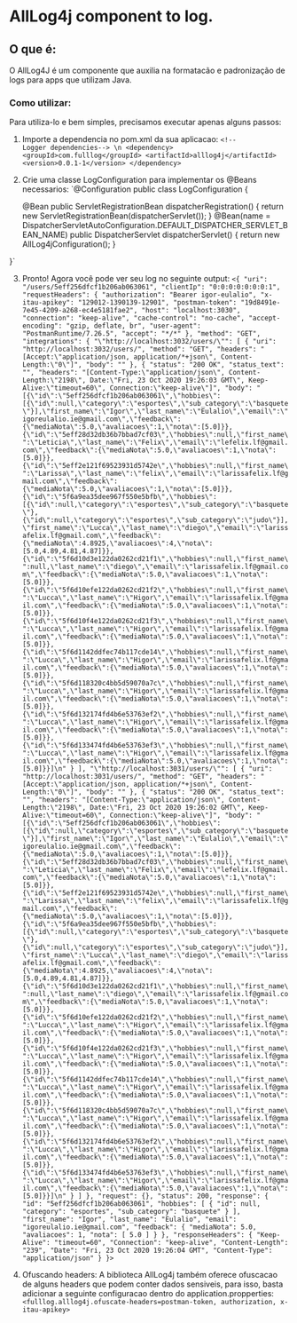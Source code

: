 # AllLog4j component to log.

## O que é:
O AllLog4J é um componente que auxilia na formatacão e padronização de logs para apps que utilizam Java.

### Como utilizar:
Para utiliza-lo e bem simples, precisamos executar apenas alguns passos:

1. Importe a dependencia no pom.xml da sua aplicacao:
        `<!--        Logger dependencies--> \n
        <dependency>
            <groupId>com.fulllog</groupId>
            <artifactId>alllog4j</artifactId>
            <version>0.0.1-1</version>
        </dependency>
        `

2. Crie uma classe LogConfiguration para implementar os @Beans necessarios:
`@Configuration
public class LogConfiguration {
    
    @Bean
    public ServletRegistrationBean dispatcherRegistration() {
        return new ServletRegistrationBean(dispatcherServlet());
    }
    @Bean(name = DispatcherServletAutoConfiguration.DEFAULT_DISPATCHER_SERVLET_BEAN_NAME)
    public DispatcherServlet dispatcherServlet() {
        return new AllLog4jConfiguration();
    }
    
}`

3. Pronto! Agora você pode ver seu log no seguinte output:
`<{
    "uri": "/users/5eff256dfcf1b206ab063061",
    "clientIp": "0:0:0:0:0:0:0:1",
    "requestHeaders": {
        "authorization": "Bearer igor-eulalio",
        "x-itau-apikey": "129012-1390139-12901",
        "postman-token": "19d8491e-7e45-4209-a268-ec4e5181fae2",
        "host": "localhost:3030",
        "connection": "keep-alive",
        "cache-control": "no-cache",
        "accept-encoding": "gzip, deflate, br",
        "user-agent": "PostmanRuntime/7.26.5",
        "accept": "*/*"
    },
    "method": "GET",
    "integrations": {
        "\"http://localhost:3032/users/\"": [
            {
                "uri": "http://localhost:3032/users/",
                "method": "GET",
                "headers": "[Accept:\"application/json, application/*+json\", Content-Length:\"0\"]",
                "body": ""
            },
            {
                "status": "200 OK",
                "status_text": "",
                "headers": "[Content-Type:\"application/json\", Content-Length:\"2198\", Date:\"Fri, 23 Oct 2020 19:26:03 GMT\", Keep-Alive:\"timeout=60\", Connection:\"keep-alive\"]",
                "body": "[{\"id\":\"5eff256dfcf1b206ab063061\",\"hobbies\":[{\"id\":null,\"category\":\"esportes\",\"sub_category\":\"basquete\"}],\"first_name\":\"Igor\",\"last_name\":\"Eulalio\",\"email\":\"igoreulalio.ie@gmail.com\",\"feedback\":{\"mediaNota\":5.0,\"avaliacoes\":1,\"nota\":[5.0]}},{\"id\":\"5eff28d32db36b7bbad7cf03\",\"hobbies\":null,\"first_name\":\"Leticia\",\"last_name\":\"Felix\",\"email\":\"lefelix.lf@gmail.com\",\"feedback\":{\"mediaNota\":5.0,\"avaliacoes\":1,\"nota\":[5.0]}},{\"id\":\"5eff2e121f69523931d5742e\",\"hobbies\":null,\"first_name\":\"Larissa\",\"last_name\":\"felix\",\"email\":\"larissafelix.lf@gmail.com\",\"feedback\":{\"mediaNota\":5.0,\"avaliacoes\":1,\"nota\":[5.0]}},{\"id\":\"5f6a9ea35dee967f550e5bfb\",\"hobbies\":[{\"id\":null,\"category\":\"esportes\",\"sub_category\":\"basquete\"},{\"id\":null,\"category\":\"esportes\",\"sub_category\":\"judo\"}],\"first_name\":\"Lucca\",\"last_name\":\"diego\",\"email\":\"larissafelix.lf@gmail.com\",\"feedback\":{\"mediaNota\":4.8925,\"avaliacoes\":4,\"nota\":[5.0,4.89,4.81,4.87]}},{\"id\":\"5f6d10d3e122da0262cd21f1\",\"hobbies\":null,\"first_name\":null,\"last_name\":\"diego\",\"email\":\"larissafelix.lf@gmail.com\",\"feedback\":{\"mediaNota\":5.0,\"avaliacoes\":1,\"nota\":[5.0]}},{\"id\":\"5f6d10efe122da0262cd21f2\",\"hobbies\":null,\"first_name\":\"Lucca\",\"last_name\":\"Higor\",\"email\":\"larissafelix.lf@gmail.com\",\"feedback\":{\"mediaNota\":5.0,\"avaliacoes\":1,\"nota\":[5.0]}},{\"id\":\"5f6d10f4e122da0262cd21f3\",\"hobbies\":null,\"first_name\":\"Lucca\",\"last_name\":\"Higor\",\"email\":\"larissafelix.lf@gmail.com\",\"feedback\":{\"mediaNota\":5.0,\"avaliacoes\":1,\"nota\":[5.0]}},{\"id\":\"5f6d1142ddfec74b117cde14\",\"hobbies\":null,\"first_name\":\"Lucca\",\"last_name\":\"Higor\",\"email\":\"larissafelix.lf@gmail.com\",\"feedback\":{\"mediaNota\":5.0,\"avaliacoes\":1,\"nota\":[5.0]}},{\"id\":\"5f6d118320c4bb5d59070a7c\",\"hobbies\":null,\"first_name\":\"Lucca\",\"last_name\":\"Higor\",\"email\":\"larissafelix.lf@gmail.com\",\"feedback\":{\"mediaNota\":5.0,\"avaliacoes\":1,\"nota\":[5.0]}},{\"id\":\"5f6d132174fd4b6e53763ef2\",\"hobbies\":null,\"first_name\":\"Lucca\",\"last_name\":\"Higor\",\"email\":\"larissafelix.lf@gmail.com\",\"feedback\":{\"mediaNota\":5.0,\"avaliacoes\":1,\"nota\":[5.0]}},{\"id\":\"5f6d133474fd4b6e53763ef3\",\"hobbies\":null,\"first_name\":\"Lucca\",\"last_name\":\"Higor\",\"email\":\"larissafelix.lf@gmail.com\",\"feedback\":{\"mediaNota\":5.0,\"avaliacoes\":1,\"nota\":[5.0]}}]\n"
            }
        ],
        "\"http://localhost:3031/users/\"": [
            {
                "uri": "http://localhost:3031/users/",
                "method": "GET",
                "headers": "[Accept:\"application/json, application/*+json\", Content-Length:\"0\"]",
                "body": ""
            },
            {
                "status": "200 OK",
                "status_text": "",
                "headers": "[Content-Type:\"application/json\", Content-Length:\"2198\", Date:\"Fri, 23 Oct 2020 19:26:02 GMT\", Keep-Alive:\"timeout=60\", Connection:\"keep-alive\"]",
                "body": "[{\"id\":\"5eff256dfcf1b206ab063061\",\"hobbies\":[{\"id\":null,\"category\":\"esportes\",\"sub_category\":\"basquete\"}],\"first_name\":\"Igor\",\"last_name\":\"Eulalio\",\"email\":\"igoreulalio.ie@gmail.com\",\"feedback\":{\"mediaNota\":5.0,\"avaliacoes\":1,\"nota\":[5.0]}},{\"id\":\"5eff28d32db36b7bbad7cf03\",\"hobbies\":null,\"first_name\":\"Leticia\",\"last_name\":\"Felix\",\"email\":\"lefelix.lf@gmail.com\",\"feedback\":{\"mediaNota\":5.0,\"avaliacoes\":1,\"nota\":[5.0]}},{\"id\":\"5eff2e121f69523931d5742e\",\"hobbies\":null,\"first_name\":\"Larissa\",\"last_name\":\"felix\",\"email\":\"larissafelix.lf@gmail.com\",\"feedback\":{\"mediaNota\":5.0,\"avaliacoes\":1,\"nota\":[5.0]}},{\"id\":\"5f6a9ea35dee967f550e5bfb\",\"hobbies\":[{\"id\":null,\"category\":\"esportes\",\"sub_category\":\"basquete\"},{\"id\":null,\"category\":\"esportes\",\"sub_category\":\"judo\"}],\"first_name\":\"Lucca\",\"last_name\":\"diego\",\"email\":\"larissafelix.lf@gmail.com\",\"feedback\":{\"mediaNota\":4.8925,\"avaliacoes\":4,\"nota\":[5.0,4.89,4.81,4.87]}},{\"id\":\"5f6d10d3e122da0262cd21f1\",\"hobbies\":null,\"first_name\":null,\"last_name\":\"diego\",\"email\":\"larissafelix.lf@gmail.com\",\"feedback\":{\"mediaNota\":5.0,\"avaliacoes\":1,\"nota\":[5.0]}},{\"id\":\"5f6d10efe122da0262cd21f2\",\"hobbies\":null,\"first_name\":\"Lucca\",\"last_name\":\"Higor\",\"email\":\"larissafelix.lf@gmail.com\",\"feedback\":{\"mediaNota\":5.0,\"avaliacoes\":1,\"nota\":[5.0]}},{\"id\":\"5f6d10f4e122da0262cd21f3\",\"hobbies\":null,\"first_name\":\"Lucca\",\"last_name\":\"Higor\",\"email\":\"larissafelix.lf@gmail.com\",\"feedback\":{\"mediaNota\":5.0,\"avaliacoes\":1,\"nota\":[5.0]}},{\"id\":\"5f6d1142ddfec74b117cde14\",\"hobbies\":null,\"first_name\":\"Lucca\",\"last_name\":\"Higor\",\"email\":\"larissafelix.lf@gmail.com\",\"feedback\":{\"mediaNota\":5.0,\"avaliacoes\":1,\"nota\":[5.0]}},{\"id\":\"5f6d118320c4bb5d59070a7c\",\"hobbies\":null,\"first_name\":\"Lucca\",\"last_name\":\"Higor\",\"email\":\"larissafelix.lf@gmail.com\",\"feedback\":{\"mediaNota\":5.0,\"avaliacoes\":1,\"nota\":[5.0]}},{\"id\":\"5f6d132174fd4b6e53763ef2\",\"hobbies\":null,\"first_name\":\"Lucca\",\"last_name\":\"Higor\",\"email\":\"larissafelix.lf@gmail.com\",\"feedback\":{\"mediaNota\":5.0,\"avaliacoes\":1,\"nota\":[5.0]}},{\"id\":\"5f6d133474fd4b6e53763ef3\",\"hobbies\":null,\"first_name\":\"Lucca\",\"last_name\":\"Higor\",\"email\":\"larissafelix.lf@gmail.com\",\"feedback\":{\"mediaNota\":5.0,\"avaliacoes\":1,\"nota\":[5.0]}}]\n"
            }
        ]
    },
    "request": {},
    "status": 200,
    "response": {
        "id": "5eff256dfcf1b206ab063061",
        "hobbies": [
            {
                "id": null,
                "category": "esportes",
                "sub_category": "basquete"
            }
        ],
        "first_name": "Igor",
        "last_name": "Eulalio",
        "email": "igoreulalio.ie@gmail.com",
        "feedback": {
            "mediaNota": 5.0,
            "avaliacoes": 1,
            "nota": [
                5.0
            ]
        }
    },
    "responseHeaders": {
        "Keep-Alive": "timeout=60",
        "Connection": "keep-alive",
        "Content-Length": "239",
        "Date": "Fri, 23 Oct 2020 19:26:04 GMT",
        "Content-Type": "application/json"
    }
}>`

4. Ofuscando headers:
A biblioteca AllLog4j também oferece ofuscacao de alguns headers que podem conter dados sensiveis, para isso, basta adicionar a seguinte configuracao dentro do application.propperties:
`<fulllog.alllog4j.ofuscate-headers=postman-token, authorization, x-itau-apikey>`

